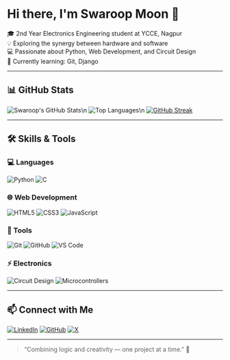 # Hi there, I'm Swaroop Moon 👋

🎓 2nd Year Electronics Engineering student at YCCE, Nagpur  
💡 Exploring the synergy between hardware and software  
💻 Passionate about Python, Web Development, and Circuit Design  
🎯 Currently learning: Git, Django

---

## 📊 GitHub Stats

![Swaroop's GitHub Stats](https://github-readme-stats.vercel.app/api?username=SwaroopMoon&show_icons=true&theme=radical)\n
![Top Languages](https://github-readme-stats.vercel.app/api/top-langs/?username=SwaroopMoon&layout=compact&theme=radical)\n
[![GitHub Streak](https://streak-stats.demolab.com?user=SwaroopMoon&theme=radical)](https://git.io/streak-stats)

---

## 🛠️ Skills & Tools

### 💻 Languages
![Python](https://img.shields.io/badge/Python-3670A0?style=for-the-badge&logo=python&logoColor=ffdd54)
![C](https://img.shields.io/badge/C-00599C?style=for-the-badge&logo=c&logoColor=white)

### 🌐 Web Development
![HTML5](https://img.shields.io/badge/HTML5-E34F26?style=for-the-badge&logo=html5&logoColor=white)
![CSS3](https://img.shields.io/badge/CSS3-1572B6?style=for-the-badge&logo=css3&logoColor=white)
![JavaScript](https://img.shields.io/badge/JavaScript-F7DF1E?style=for-the-badge&logo=javascript&logoColor=black)

### 🧰 Tools
![Git](https://img.shields.io/badge/Git-F05032?style=for-the-badge&logo=git&logoColor=white)
![GitHub](https://img.shields.io/badge/GitHub-181717?style=for-the-badge&logo=github&logoColor=white)
![VS Code](https://img.shields.io/badge/VS%20Code-007ACC?style=for-the-badge&logo=visual-studio-code&logoColor=white)

### ⚡ Electronics
![Circuit Design](https://img.shields.io/badge/Circuit%20Design-blue?style=for-the-badge)
![Microcontrollers](https://img.shields.io/badge/Microcontrollers-learning-informational?style=for-the-badge)

---

## 📫 Connect with Me

[![LinkedIn](https://img.shields.io/badge/LinkedIn-blue?style=for-the-badge&logo=linkedin)](https://www.linkedin.com/in/swaroop-moon/)
[![GitHub](https://img.shields.io/badge/GitHub-black?style=for-the-badge&logo=github)](https://github.com/SwaroopMoon)
[![X](https://img.shields.io/badge/X-black?style=for-the-badge&logo=twitter&logoColor=white)](https://x.com/SwaroopMoon)

---

> “Combining logic and creativity — one project at a time.” 🌟
